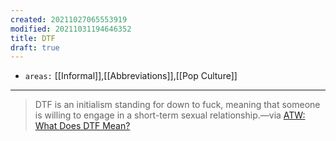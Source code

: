 ```yaml
---
created: 20211027065553919
modified: 20211031194646352
title: DTF
draft: true
---
```


- `areas:` [[Informal]],[[Abbreviations]],[[Pop Culture]]

---

> DTF is an initialism standing for down to fuck, meaning that someone is willing to engage in a short-term sexual relationship.—via [ATW: What Does DTF Mean?](#%20Acronyms%20by%20Dictionary.com%7Chttps%3A%2F%2Fwww.dictionary.com%2Fe%2Facronyms%2Fdtf%2F)
